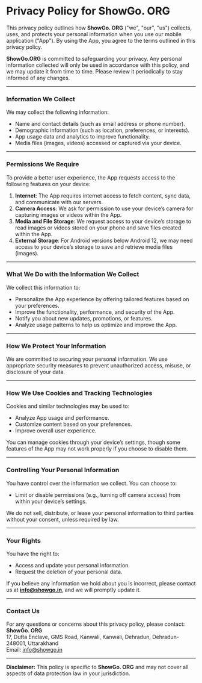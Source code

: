 # Privacy Policy for ShowGo. ORG

This privacy policy outlines how **ShowGo. ORG** ("we", "our", "us") collects, uses, and protects your personal information when you use our mobile application ("App"). By using the App, you agree to the terms outlined in this privacy policy.

**ShowGo.ORG** is committed to safeguarding your privacy. Any personal information collected will only be used in accordance with this policy, and we may update it from time to time. Please review it periodically to stay informed of any changes.

---

### Information We Collect

We may collect the following information:
- Name and contact details (such as email address or phone number).
- Demographic information (such as location, preferences, or interests).
- App usage data and analytics to improve functionality.
- Media files (images, videos) accessed or captured via your device.
  
---

### Permissions We Require

To provide a better user experience, the App requests access to the following features on your device:

1. **Internet**: The App requires internet access to fetch content, sync data, and communicate with our servers.
2. **Camera Access**: We ask for permission to use your device’s camera for capturing images or videos within the App.
3. **Media and File Storage**: We request access to your device’s storage to read images or videos stored on your phone and save files created within the App.
4. **External Storage**: For Android versions below Android 12, we may need access to your device’s storage to save and retrieve media files (images).

---

### What We Do with the Information We Collect

We collect this information to:
- Personalize the App experience by offering tailored features based on your preferences.
- Improve the functionality, performance, and security of the App.
- Notify you about new updates, promotions, or features.
- Analyze usage patterns to help us optimize and improve the App.

---

### How We Protect Your Information

We are committed to securing your personal information. We use appropriate security measures to prevent unauthorized access, misuse, or disclosure of your data.

---

### How We Use Cookies and Tracking Technologies

Cookies and similar technologies may be used to:
- Analyze App usage and performance.
- Customize content based on your preferences.
- Improve overall user experience.

You can manage cookies through your device’s settings, though some features of the App may not work properly if you choose to disable them.

---

### Controlling Your Personal Information

You have control over the information we collect. You can choose to:
- Limit or disable permissions (e.g., turning off camera access) from within your device’s settings.

We do not sell, distribute, or lease your personal information to third parties without your consent, unless required by law.

---

### Your Rights

You have the right to:
- Access and update your personal information.
- Request the deletion of your personal data.

If you believe any information we hold about you is incorrect, please contact us at **[info@showgo.in](mailto:info@showgo.in)**, and we will promptly update it.

---

### Contact Us

For any questions or concerns about this privacy policy, please contact:  
**ShowGo. ORG**  
17, Dutta Enclave, GMS Road, Kanwali, Kanwali, Dehradun, Dehradun- 248001, Uttarakhand  
Email: [info@showgo.in](mailto:info@showgo.in)

---

**Disclaimer:** This policy is specific to **ShowGo. ORG** and may not cover all aspects of data protection law in your jurisdiction.
